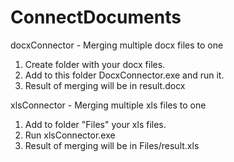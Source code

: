 # ConnectDocuments

docxConnector - Merging multiple docx files to one
1. Create folder with your docx files.
2. Add to this folder DocxConnector.exe and run it.
3. Result of merging will be in result.docx

xlsConnector - Merging multiple xls files to one
1. Add to folder "Files" your xls files.
2. Run xlsConnector.exe
3. Result of merging will be in Files/result.xls
